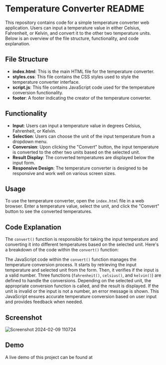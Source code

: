 # Temperature Converter README

This repository contains code for a simple temperature converter web application. Users can input a temperature value in either Celsius, Fahrenheit, or Kelvin, and convert it to the other two temperature units. Below is an overview of the file structure, functionality, and code explanation.

## File Structure

- **index.html**: This is the main HTML file for the temperature converter.
- **styles.css**: This file contains the CSS styles used to style the temperature converter interface.
- **script.js**: This file contains JavaScript code used for the temperature conversion functionality.
- **footer**: A footer indicating the creator of the temperature converter.

## Functionality

- **Input**: Users can input a temperature value in degrees Celsius, Fahrenheit, or Kelvin.
- **Selection**: Users can choose the unit of the input temperature from a dropdown menu.
- **Conversion**: Upon clicking the "Convert" button, the input temperature is converted to the other two units based on the selected unit.
- **Result Display**: The converted temperatures are displayed below the input form.
- **Responsive Design**: The temperature converter is designed to be responsive and work well on various screen sizes.

## Usage

To use the temperature converter, open the `index.html` file in a web browser. Enter a temperature value, select the unit, and click the "Convert" button to see the converted temperatures.

## Code Explanation

The `convert()` function is responsible for taking the input temperature and converting it into different temperatures based on the selected unit. Here's a breakdown of the code within the `convert()` function:

The JavaScript code within the `convert()` function manages the temperature conversion process. It starts by retrieving the input temperature and selected unit from the form. Then, it verifies if the input is a valid number. Three functions (`fahrenheit()`, `celsius()`, and `kelvin()`) are defined to handle the conversions. Depending on the selected unit, the appropriate conversion function is called, and the result is displayed. If the unit is invalid or the input is not a number, an error message is shown. This JavaScript ensures accurate temperature conversion based on user input and provides feedback when needed.

## Screenshot
![Screenshot 2024-02-09 110724](https://github.com/TracyK10/OIBSIP/assets/107494362/6a2d1ec6-7ca8-4652-8552-eeb78f482b9d)

## Demo
A live demo of this project can be found at 

